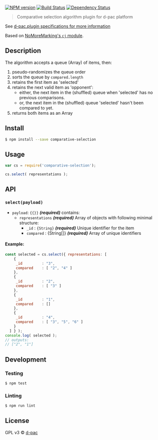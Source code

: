  [![NPM version][npm-image]][npm-url] [![Build Status][travis-image]][travis-url] [![Dependency Status][daviddm-url]][daviddm-image]

> Comparative selection algorithm plugin for d-pac platform

See [d-pac.plugin specifications for more information](http://d-pac.github.io/d-pac.docs/developer/plugin%20specification.html)

Based on [NoMoreMarking's `cj` module](https://github.com/NoMoreMarking/cj).

## Description

The algorithm accepts a queue (Array) of items, then:

1. pseudo-randomizes the queue order
1. sorts the queue by `compared.length`
1. retains the first item as 'selected'
1. retains the next valid item as 'opponent':
    * either, the next item in the (shuffled) queue when 'selected' has no previous comparisons.
    * or, the next item in the (shuffled) queue 'selected' hasn't been compared to yet.
2. returns both items as an Array

## Install

```sh
$ npm install --save comparative-selection
```


## Usage

```js
var cs = require('comparative-selection');

cs.select( representations );
```

## API

### `select(payload)`

* `payload`: `{{}}` _**(required)**_ contains:
    * `representations` _**(required)**_ Array of objects with following minimal structure:
        * `_id` : `{String}` _**(required)**_ Unique identifier for the item
        * `compared` : {String[]} _**(required)**_ Array of unique identifiers

#### Example:

```js
const selected = cs.select({ representations: [
    {
     _id         : "3",
     compared    : [ "2", "4" ]
    },
    {
     _id         : "2",
     compared    : [ "3" ]
    },
    {
     _id         : "1",
     compared    : []
    },
    {
     _id         : "4",
     compared    : [ "3", "5", "6" ]
    }
  ] } );
console.log( selected );
// outputs:
// ["2", "1"]
```

## Development

### Testing

```sh
$ npm test
```

### Linting

```sh
$ npm run lint
```

## License

GPL v3 © [d-pac](http://www.d-pac.be)


[npm-url]: https://npmjs.org/package/comparative-selection
[npm-image]: https://badge.fury.io/js/comparative-selection.svg
[travis-url]: https://travis-ci.org/d-pac/comparative-selection
[travis-image]: https://travis-ci.org/d-pac/comparative-selection.svg?branch=master
[daviddm-url]: https://david-dm.org/d-pac/comparative-selection.svg?theme=shields.io
[daviddm-image]: https://david-dm.org/d-pac/comparative-selection
